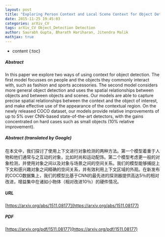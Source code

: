 ```yaml
---
layout: post
title: "Exploring Person Context and Local Scene Context for Object Detection"
date: 2015-11-25 19:45:03
categories: arXiv_CV
tags: arXiv_CV Object_Detection Detection
author: Saurabh Gupta, Bharath Hariharan, Jitendra Malik
mathjax: true
---
```


* content
{:toc}

##### Abstract
In this paper we explore two ways of using context for object detection. The first model focusses on people and the objects they commonly interact with, such as fashion and sports accessories. The second model considers more general object detection and uses the spatial relationships between objects and between objects and scenes. Our models are able to capture precise spatial relationships between the context and the object of interest, and make effective use of the appearance of the contextual region. On the newly released COCO dataset, our models provide relative improvements of up to 5% over CNN-based state-of-the-art detectors, with the gains concentrated on hard cases such as small objects (10% relative improvement).

##### Abstract (translated by Google)
在本文中，我们探讨了使用上下文进行对象检测的两种方法。第一个模型着重于人物和他们通常与之互动的对象，比如时尚和运动配饰。第二个模型考虑更一般的对象检测，并使用对象之间以及对象与场景之间的空间关系。我们的模型能够捕捉上下文和感兴趣对象之间精确的空间关系，并有效利用上下文区域的外观。在新发布的COCO数据集上，我们的模型比基于CNN的最先进的探测器提供高达5％的相对改进，增益集中在诸如小物体（相对改进10％）的硬件情况。

##### URL
[https://arxiv.org/abs/1511.08177](https://arxiv.org/abs/1511.08177)

##### PDF
[https://arxiv.org/pdf/1511.08177](https://arxiv.org/pdf/1511.08177)

